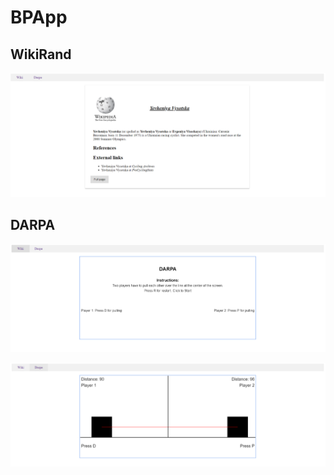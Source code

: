 # BPApp

## WikiRand

![Screenshot1](/screenshots/screenshot1.PNG)

## DARPA

![Screenshot2](/screenshots/screenshot2.PNG)

![Screenshot3](/screenshots/screenshot3.PNG)
